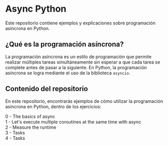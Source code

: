 <h1> Async Python </h1>

Este repositorio contiene ejemplos y explicaciones sobre programación asíncrona en Python.

## ¿Qué es la programación asíncrona?

La programación asíncrona es un estilo de programación que permite realizar múltiples tareas simultáneamente sin esperar a que cada tarea se complete antes de pasar a la siguiente. En Python, la programación asíncrona se logra mediante el uso de la biblioteca `asyncio`.

## Contenido del repositorio

En este repositorio, encontrarás ejemplos de cómo utilizar la programación asíncrona en Python, dentro de los ejercicios:

0 - The basics of async <br />
1 - Let's execute multiple coroutines at the same time with async <br />
2 - Measure the runtime <br />
3 - Tasks <br />
4 - Tasks <br />
